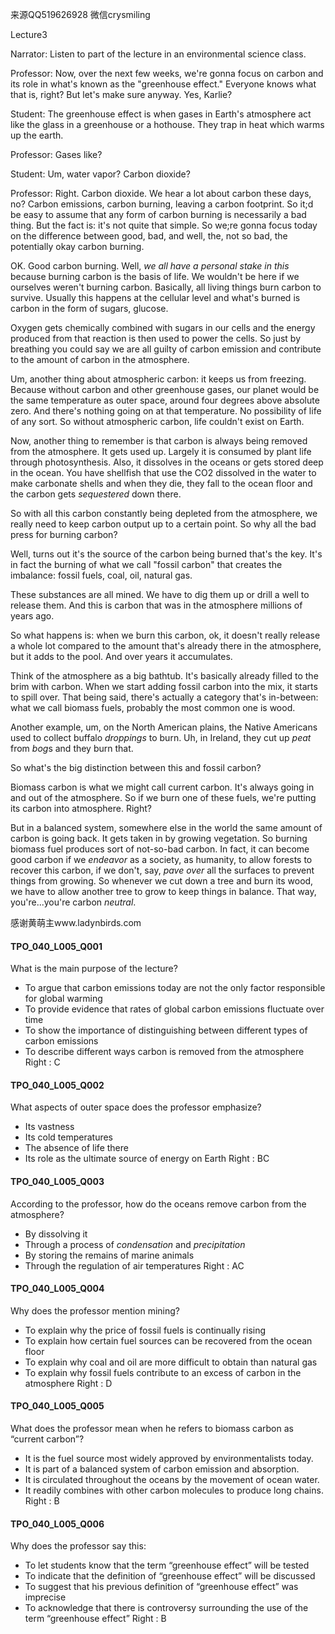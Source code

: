 来源QQ519626928 微信crysmiling

Lecture3

Narrator:
Listen to part of the lecture in an environmental science class.

Professor:
Now, over the next few weeks, we're gonna focus on carbon and its role in what's known as the "greenhouse effect." Everyone knows what that is, right? But let's make sure anyway. Yes, Karlie?

Student:
The greenhouse effect is when gases in Earth's atmosphere act like the glass in a greenhouse or a hothouse. They trap in heat which warms up the earth.

Professor:
Gases like?

Student:
Um, water vapor? Carbon dioxide?

Professor:
Right. Carbon dioxide. We hear a lot about carbon these days, no? Carbon emissions, carbon burning, leaving a carbon footprint. So it;d be easy to assume that any form of carbon burning is necessarily a bad thing. But the fact is: it's not quite that simple. So we;re gonna focus today on the difference between good, bad, and well, the, not so bad, the potentially okay carbon burning.

OK. Good carbon burning. Well, *we all have a personal stake in this* because burning carbon is the basis of life. We wouldn't be here if we ourselves weren't burning carbon. Basically, all living things burn carbon to survive. Usually this happens at the cellular level and what's burned is carbon in the form of sugars, glucose.

Oxygen gets chemically combined with sugars in our cells and the energy produced from that reaction is then used to power the cells. So just by breathing you could say we are all guilty of carbon emission and contribute to the amount of carbon in the atmosphere.

Um, another thing about atmospheric carbon: it keeps us from freezing. Because without carbon and other greenhouse gases, our planet would be the same temperature as outer space, around four degrees above absolute zero. And there's nothing going on at that temperature. No possibility of life of any sort. So without atmospheric carbon, life couldn't exist on Earth.

Now, another thing to remember is that carbon is always being removed from the atmosphere. It gets used up. Largely it is consumed by plant life through photosynthesis. Also, it dissolves in the oceans or gets stored deep in the ocean. You have shellfish that use the CO2 dissolved in the water to make carbonate shells and when they die, they fall to the ocean floor and the carbon gets *sequestered* down there.

So with all this carbon constantly being depleted from the atmosphere, we really need to keep carbon output up to a certain point.
So why all the bad press for burning carbon?

Well, turns out it's the source of the carbon being burned that's the key. It's in fact the burning of what we call "fossil carbon" that creates the imbalance: fossil fuels, coal, oil, natural gas.

These substances are all mined. We have to dig them up or drill a well to release them. And this is carbon that was in the atmosphere millions of years ago.

So what happens is: when we burn this carbon, ok, it doesn't really release a whole lot compared to the amount that's already there in the atmosphere, but it adds to the pool. And over years it accumulates. 

Think of the atmosphere as a big bathtub. It's basically already filled to the brim with carbon. When we start adding fossil carbon into the mix, it starts to spill over. That being said, there's actually a category that's in-between: what we call biomass fuels, probably the most common one is wood.

Another example, um, on the North American plains, the Native Americans used to collect buffalo *droppings* to burn. Uh, in Ireland, they cut up *peat* from *bog*s and they burn that.

So what's the big distinction between this and fossil carbon?

Biomass carbon is what we might call current carbon. It's always going in and out of the atmosphere. So if we burn one of these fuels, we're putting its carbon into atmosphere. Right?

But in a balanced system, somewhere else in the world the same amount of carbon is going back. It gets taken in by growing vegetation. So burning biomass fuel produces sort of not-so-bad carbon. In fact, it can become good carbon if we *endeavor* as a society, as humanity, to allow forests to recover this carbon, if we don't, say, *pave over* all the surfaces to prevent things from growing. So whenever we cut down a tree and burn its wood, we have to allow another tree to grow to keep things in balance. That way, you're...you're carbon *neutral*.

感谢黄萌主www.ladynbirds.com

#### TPO_040_L005_Q001
What is the main purpose of the lecture?
- To argue that carbon emissions today are not the only factor responsible for global warming
- To provide evidence that rates of global carbon emissions fluctuate over time
- To show the importance of distinguishing between different types of carbon emissions
- To describe different ways carbon is removed from the atmosphere
Right : C	

#### TPO_040_L005_Q002
What aspects of outer space does the professor emphasize?
- Its vastness
- Its cold temperatures
- The absence of life there
- Its role as the ultimate source of energy on Earth
Right : BC	

#### TPO_040_L005_Q003
According to the professor, how do the oceans remove carbon from the atmosphere?
- By dissolving it
- Through a process of *condensation* and *precipitation*
- By storing the remains of marine animals
- Through the regulation of air temperatures
Right : AC	

#### TPO_040_L005_Q004
Why does the professor mention mining?
- To explain why the price of fossil fuels is continually rising
- To explain how certain fuel sources can be recovered from the ocean floor
- To explain why coal and oil are more difficult to obtain than natural gas
- To explain why fossil fuels contribute to an excess of carbon in the atmosphere
Right : D	

#### TPO_040_L005_Q005
What does the professor mean when he refers to biomass carbon as “current carbon”?
- It is the fuel source most widely approved by environmentalists today.
- It is part of a balanced system of carbon emission and absorption.
- It is circulated throughout the oceans by the movement of ocean water.
- It readily combines with other carbon molecules to produce long chains.
Right : B	

#### TPO_040_L005_Q006
Why does the professor say this:
- To let students know that the term “greenhouse effect” will be tested
- To indicate that the definition of “greenhouse effect” will be discussed
- To suggest that his previous definition of “greenhouse effect” was imprecise
- To acknowledge that there is controversy surrounding the use of the term “greenhouse effect”
Right : B	